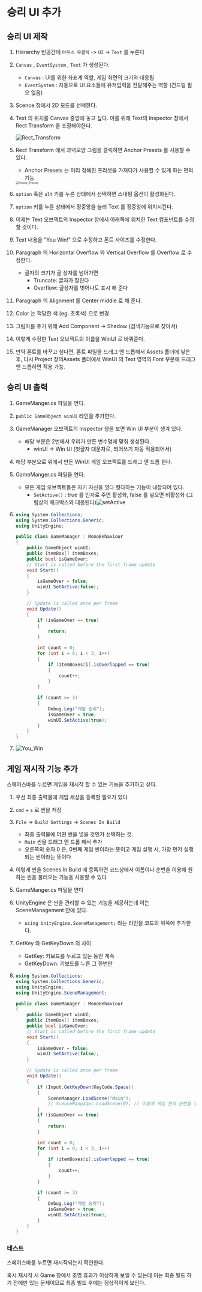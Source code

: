 # 승리 UI 추가

## 승리 UI 제작

1. Hierarchy 빈공간에 `마우스 우클릭` -> `UI` -> `Text` 를 누른다

2. `Canvas` , `EventSystem` , `Text` 가 생성된다.

   - `Canvas` : UI를 위한 좌표계 역할, 게임 화면의 크기와 대응됨
   - `EventSystem` : 자동으로 UI 요소들에 유저입력을 전달해주는 역할 (건드릴 필요 없음)

3. Scence 창에서 2D 모드를 선택한다.

4. Text 의 위치를 Canvas 중앙에 놓고 싶다. 이를 위해 Text의 Inspector 창에서 Rect Transform 을 조정해야한다.

   ![Rect_Transform](images/retr0_unity_Sokovan_7/Rect_Transform.png)

5. Rect Transform 에서 과녁모양 그림을 클릭하면 Anchor Presets 를 사용할 수 있다.

   - Anchor Presets 는 미리 정해진 프리셋을 가져다가 사용할 수 있게 하는 편의기능

   <img src="images/retr0_unity_Sokovan_7/Anchor_Presets.png" alt="Anchor_Presets" style="zoom:50%;" />

6. `option` 혹은 `alt` 키를 누른 상태에서 선택하면 스내핑 옵션이 활성화된다.

7. `option` 키를 누른 상태에서 정중앙을 눌러 Text 를 정중앙에 위치시킨다.

8. 이제는 Text 오브젝트의 Inspector 창에서 아래쪽에 위치한 Text 컴포넌트를 수정할 것이다.

9. Text 내용을 "You Win!" 으로 수정하고 폰트 사이즈를 수정한다.

10. Paragraph 의 Horizontal Overflow 와 Vertical Overflow 를 Overflow 로 수정한다.

    - 글자의 크기가 글 상자를 넘어가면
      - Truncate: 글자가 잘린다
      - Overflow: 글상자를 벗어나도 표시 해 준다

11. Paragraph 의 Alignment 를 Center middle 로 해 준다.

12. Color 는 적당한 색 (eg. 초록색) 으로 변경

13. 그림자를 주기 위해 Add Component -> Shadow (검색기능으로 찾아서)

14. 이렇게 수정한 Text 오브젝트의 이름을 WinUI 로 바꿔준다.

15. 만약 폰트를 바꾸고 싶다면, 폰트 파일을 드래그 앤 드롭해서 Assets 폴더에 넣은 후, 다시 Project 창의Assets 폴더에서 WinUI 의 Text 영역의 Font 부분에 드래그 앤 드롭하면 적용 가능.

## 승리 UI 출력

1. GameManger.cs 파일을 연다.

2. `public GameObject winUI` 라인을 추가한다.

3. GameManager 오브젝트의 Inspector 창을 보면 Win UI 부분이 생겨 있다.

   - 해당 부분은 2번에서 우리가 만든 변수명에 맞춰 생성된다.
     - winUI -> Win UI (첫글자 대문자로, 띄어쓰기 자동 적용되어서)

4. 해당 부분으로 위에서 만든 WinUI 게임 오브젝트를 드래그 앤 드롭 한다.

5. GameManger.cs 파일을 연다.

   - 모든 게임 오브젝트들은 자기 자신을 껏다 켯다하는 기능이 내장되어 있다.
     - `SetActive()` : true 를 인자로 주면 활성화, false 를 넣으면 비활성화 (그림상의 체크박스와 대응된다)![setActive](images/retr0_unity_Sokovan_7/setActive.png)

6. ```c#
   using System.Collections;
   using System.Collections.Generic;
   using UnityEngine;
   
   public class GameManager : MonoBehaviour
   {
       public GameObject winUI;
       public ItemBox[] itemBoxes;
       public bool isGameOver;
       // Start is called before the first frame update
       void Start()
       {
           isGameOver = false;
           winUI.SetActive(false);
       }
   
       // Update is called once per frame
       void Update()
       {
           if (isGameOver == true)
           {
               return;
           }
   
           int count = 0;
           for (int i = 0; i < 3; i++)
           {
               if (itemBoxes[i].isOverlapped == true)
               {
                   count++;
               }
           }
   
           if (count >= 3)
           {
               Debug.Log("게임 승리");
               isGameOver = true;
               winUI.SetActive(true);
           }
       }
   }
   
   ```

7. ![You_Win](images/retr0_unity_Sokovan_7/You_Win.png)

## 게임 재시작 기능 추가

스페이스바를 누르면 게임을 재시작 할 수 있는 기능을 추가하고 싶다.

1. 우선 최종 출력물에 게임 세상을 등록할 필요가 있다

2. `cmd` + `s` 로 씬을 저장

3. `File` -> `Build Settings` -> `Scenes In Build`

   - 최종 출력물에 어떤 씬을 넣을 것인가 선택하는 것.
   - `Main` 씬을 드래그 앤 드롭 해서 추가
   - 오른쪽의 숫자 0 은, 0번째 게임 씬이라는 뜻이고 게임 실행 시, 가장 먼저 실행되는 씬이라는 뜻이다

4. 이렇게 씬을 Scenes In Build 에 등록하면 코드상에서 이름이나 순번을 이용해 원하는 씬을 불러오는 기능을 사용할 수 있다

5. GameManger.cs 파일을 연다

6. UnityEngine 은 씬을 관리할 수 있는 기능을 제공하는데 이는 SceneManagement 안에 있다.

   - `using UnityEngine.SceneManagement;` 라는 라인을 코드의 위쪽에 추가한다.

7. GetKey 와 GetKeyDown 의 차이

   - GetKey: 키보드를 누르고 있는 동안 계속
   - GetKeyDown: 키보드를 누른 그 한번만

8. ```c#
   using System.Collections;
   using System.Collections.Generic;
   using UnityEngine;
   using UnityEngine.SceneManagement;
   
   public class GameManager : MonoBehaviour
   {
       public GameObject winUI;
       public ItemBox[] itemBoxes;
       public bool isGameOver;
       // Start is called before the first frame update
       void Start()
       {
           isGameOver = false;
           winUI.SetActive(false);
       }
   
       // Update is called once per frame
       void Update()
       {
           if (Input.GetKeyDown(KeyCode.Space))
           {
               SceneManager.LoadScene("Main");
               // ScenceMangager.LoadScene(0); // 이렇게 게임 씬의 순번을 넣어도 된다.
           }
           if (isGameOver == true)
           {
               return;
           }
   
           int count = 0;
           for (int i = 0; i < 3; i++)
           {
               if (itemBoxes[i].isOverlapped == true)
               {
                   count++;
               }
           }
   
           if (count >= 3)
           {
               Debug.Log("게임 승리");
               isGameOver = true;
               winUI.SetActive(true);
           }
       }
   }
   
   ```

### 테스트

스페이스바를 누르면 재시작되는지 확인한다.

혹시 재시작 시 Game 창에서 조명 효과가 이상하게 보일 수 있는데 이는 최종 빌드 하기 전에만 있는 문제이므로 최종 빌드 후에는 정상적이게 보인다.
